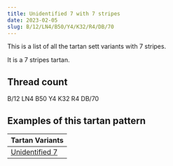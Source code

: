 ```yaml
---
title: Unidentified 7 with 7 stripes
date: 2023-02-05
slug: B/12/LN4/B50/Y4/K32/R4/DB/70
---
```

This is a list of all the tartan sett variants with 7 stripes.

It is a 7 stripes tartan.


## Thread count
B/12 LN4 B50 Y4 K32 R4 DB/70

## Examples of this tartan pattern

| Tartan Variants |
|---------------|
| [Unidentified 7](/variants/b/12/ln4/b50/y4/k32/r4/db/70-b8080d0-db000050-k000000-lne0e0e0-rc00000-yf0c000)||
